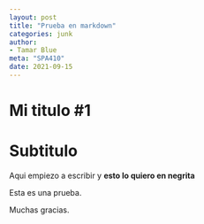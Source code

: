 ```yaml
---
layout: post
title: "Prueba en markdown"
categories: junk
author:
- Tamar Blue
meta: "SPA410"
date: 2021-09-15
---
```


# Mi titulo #1
# Subtitulo

Aqui empiezo a escribir y **esto lo quiero en negrita**

Esta es una prueba. 

Muchas gracias. 
